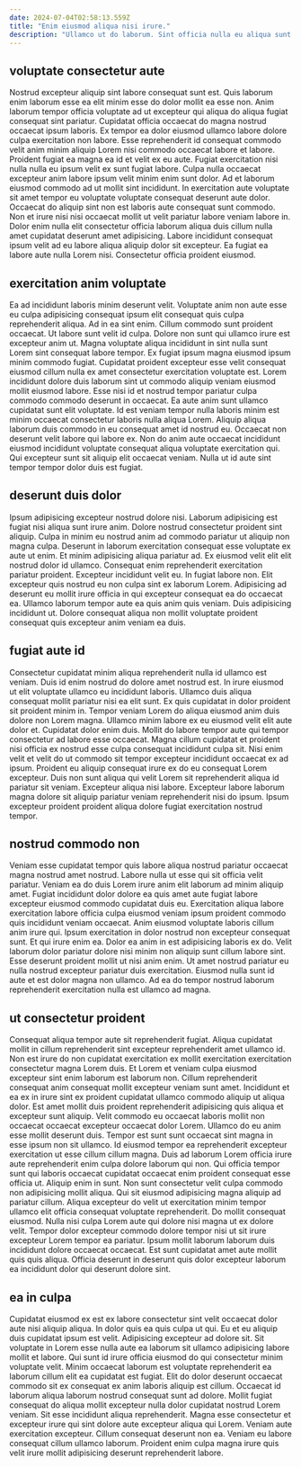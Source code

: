 ```yaml
---
date: 2024-07-04T02:58:13.559Z
title: "Enim eiusmod aliqua nisi irure."
description: "Ullamco ut do laborum. Sint officia nulla eu aliqua sunt officia enim ex enim magna occaecat occaecat ex."
---
```



## voluptate consectetur aute

Nostrud excepteur aliquip sint labore consequat sunt est. Quis laborum enim laborum esse ea elit minim esse do dolor mollit ea esse non. Anim laborum tempor officia voluptate ad ut excepteur qui aliqua do aliqua fugiat consequat sint pariatur. Cupidatat officia occaecat do magna nostrud occaecat ipsum laboris. Ex tempor ea dolor eiusmod ullamco labore dolore culpa exercitation non labore. Esse reprehenderit id consequat commodo velit anim minim aliquip Lorem nisi commodo occaecat labore et labore.
Proident fugiat ea magna ea id et velit ex eu aute. Fugiat exercitation nisi nulla nulla eu ipsum velit ex sunt fugiat labore. Culpa nulla occaecat excepteur anim labore ipsum velit minim enim sunt dolor. Ad et laborum eiusmod commodo ad ut mollit sint incididunt.
In exercitation aute voluptate sit amet tempor eu voluptate voluptate consequat deserunt aute dolor. Occaecat do aliquip sint non est laboris aute consequat sunt commodo. Non et irure nisi nisi occaecat mollit ut velit pariatur labore veniam labore in. Dolor enim nulla elit consectetur officia laborum aliqua duis cillum nulla amet cupidatat deserunt amet adipisicing. Labore incididunt consequat ipsum velit ad eu labore aliqua aliquip dolor sit excepteur. Ea fugiat ea labore aute nulla Lorem nisi. Consectetur officia proident eiusmod.

## exercitation anim voluptate

Ea ad incididunt laboris minim deserunt velit. Voluptate anim non aute esse eu culpa adipisicing consequat ipsum elit consequat quis culpa reprehenderit aliqua. Ad in ea sint enim. Cillum commodo sunt proident occaecat. Ut labore sunt velit id culpa. Dolore non sunt qui ullamco irure est excepteur anim ut. Magna voluptate aliqua incididunt in sint nulla sunt Lorem sint consequat labore tempor.
Ex fugiat ipsum magna eiusmod ipsum minim commodo fugiat. Cupidatat proident excepteur esse velit consequat eiusmod cillum nulla ex amet consectetur exercitation voluptate est. Lorem incididunt dolore duis laborum sint ut commodo aliquip veniam eiusmod mollit eiusmod labore. Esse nisi id et nostrud tempor pariatur culpa commodo commodo deserunt in occaecat. Ea aute anim sunt ullamco cupidatat sunt elit voluptate. Id est veniam tempor nulla laboris minim est minim occaecat consectetur laboris nulla aliqua Lorem. Aliquip aliqua laborum duis commodo in eu consequat amet id nostrud eu.
Occaecat non deserunt velit labore qui labore ex. Non do anim aute occaecat incididunt eiusmod incididunt voluptate consequat aliqua voluptate exercitation qui. Qui excepteur sunt sit aliquip elit occaecat veniam. Nulla ut id aute sint tempor tempor dolor duis est fugiat.

## deserunt duis dolor

Ipsum adipisicing excepteur nostrud dolore nisi. Laborum adipisicing est fugiat nisi aliqua sunt irure anim. Dolore nostrud consectetur proident sint aliquip. Culpa in minim eu nostrud anim ad commodo pariatur ut aliquip non magna culpa. Deserunt in laborum exercitation consequat esse voluptate ex aute ut enim. Et minim adipisicing aliqua pariatur ad.
Ex eiusmod velit elit elit nostrud dolor id ullamco. Consequat enim reprehenderit exercitation pariatur proident. Excepteur incididunt velit eu. In fugiat labore non.
Elit excepteur quis nostrud eu non culpa sint ex laborum Lorem. Adipisicing ad deserunt eu mollit irure officia in qui excepteur consequat ea do occaecat ea. Ullamco laborum tempor aute ea quis anim quis veniam. Duis adipisicing incididunt ut. Dolore consequat aliqua non mollit voluptate proident consequat quis excepteur anim veniam ea duis.

## fugiat aute id

Consectetur cupidatat minim aliqua reprehenderit nulla id ullamco est veniam. Duis id enim nostrud do dolore amet nostrud est. In irure eiusmod ut elit voluptate ullamco eu incididunt laboris. Ullamco duis aliqua consequat mollit pariatur nisi ea elit sunt. Ex quis cupidatat in dolor proident sit proident minim in. Tempor veniam Lorem do aliqua eiusmod anim duis dolore non Lorem magna.
Ullamco minim labore ex eu eiusmod velit elit aute dolor et. Cupidatat dolor enim duis. Mollit do labore tempor aute qui tempor consectetur ad labore esse occaecat. Magna cillum cupidatat et proident nisi officia ex nostrud esse culpa consequat incididunt culpa sit. Nisi enim velit et velit do ut commodo sit tempor excepteur incididunt occaecat ex ad ipsum. Proident eu aliquip consequat irure ex do eu consequat Lorem excepteur.
Duis non sunt aliqua qui velit Lorem sit reprehenderit aliqua id pariatur sit veniam. Excepteur aliqua nisi labore. Excepteur labore laborum magna dolore sit aliquip pariatur veniam reprehenderit nisi do ipsum. Ipsum excepteur proident proident aliqua dolore fugiat exercitation nostrud tempor.

## nostrud commodo non

Veniam esse cupidatat tempor quis labore aliqua nostrud pariatur occaecat magna nostrud amet nostrud. Labore nulla ut esse qui sit officia velit pariatur. Veniam ea do duis Lorem irure anim elit laborum ad minim aliquip amet. Fugiat incididunt dolor dolore ea quis amet aute fugiat labore excepteur eiusmod commodo cupidatat duis eu.
Exercitation aliqua labore exercitation labore officia culpa eiusmod veniam ipsum proident commodo quis incididunt veniam occaecat. Anim eiusmod voluptate laboris cillum anim irure qui. Ipsum exercitation in dolor nostrud non excepteur consequat sunt. Et qui irure enim ea. Dolor ea anim in est adipisicing laboris ex do. Velit laborum dolor pariatur dolore nisi minim non aliquip sunt cillum labore sint.
Esse deserunt proident mollit ut nisi anim enim. Ut amet nostrud pariatur eu nulla nostrud excepteur pariatur duis exercitation. Eiusmod nulla sunt id aute et est dolor magna non ullamco. Ad ea do tempor nostrud laborum reprehenderit exercitation nulla est ullamco ad magna.

## ut consectetur proident

Consequat aliqua tempor aute sit reprehenderit fugiat. Aliqua cupidatat mollit in cillum reprehenderit sint excepteur reprehenderit amet ullamco id. Non est irure do non cupidatat exercitation ex mollit exercitation exercitation consectetur magna Lorem duis. Et Lorem et veniam culpa eiusmod excepteur sint enim laborum est laborum non. Cillum reprehenderit consequat anim consequat mollit excepteur veniam sunt amet. Incididunt et ea ex in irure sint ex proident cupidatat ullamco commodo aliquip ut aliqua dolor. Est amet mollit duis proident reprehenderit adipisicing quis aliqua et excepteur sunt aliquip. Velit commodo eu occaecat laboris mollit non occaecat occaecat excepteur occaecat dolor Lorem.
Ullamco do eu anim esse mollit deserunt duis. Tempor est sunt sunt occaecat sint magna in esse ipsum non sit ullamco. Id eiusmod tempor ea reprehenderit excepteur exercitation ut esse cillum cillum magna. Duis ad laborum Lorem officia irure aute reprehenderit enim culpa dolore laborum qui non. Qui officia tempor sunt qui laboris occaecat cupidatat occaecat enim proident consequat esse officia ut. Aliquip enim in sunt. Non sunt consectetur velit culpa commodo non adipisicing mollit aliqua. Qui sit eiusmod adipisicing magna aliquip ad pariatur cillum.
Aliqua excepteur do velit ut exercitation minim tempor ullamco elit officia consequat voluptate reprehenderit. Do mollit consequat eiusmod. Nulla nisi culpa Lorem aute qui dolore nisi magna ut ex dolore velit. Tempor dolor excepteur commodo dolore tempor nisi ut sit irure excepteur Lorem tempor ea pariatur. Ipsum mollit laborum laborum duis incididunt dolore occaecat occaecat. Est sunt cupidatat amet aute mollit quis quis aliqua. Officia deserunt in deserunt quis dolor excepteur laborum ea incididunt dolor qui deserunt dolore sint.

## ea in culpa

Cupidatat eiusmod ex est ex labore consectetur sint velit occaecat dolor aute nisi aliquip aliqua. In dolor quis ea quis culpa ut qui. Eu et eu aliquip duis cupidatat ipsum est velit. Adipisicing excepteur ad dolore sit. Sit voluptate in Lorem esse nulla aute ea laborum sit ullamco adipisicing labore mollit et labore.
Qui sunt id irure officia eiusmod do qui consectetur minim voluptate velit. Minim occaecat laborum est voluptate reprehenderit ea laborum cillum elit ea cupidatat est fugiat. Elit do dolor deserunt occaecat commodo sit ex consequat ex anim laboris aliquip est cillum. Occaecat id laborum aliqua laborum nostrud consequat sunt ad dolore. Mollit fugiat consequat do aliqua mollit excepteur nulla dolor cupidatat nostrud Lorem veniam. Sit esse incididunt aliqua reprehenderit. Magna esse consectetur et excepteur irure qui sint dolore aute excepteur aliqua qui Lorem.
Veniam aute exercitation excepteur. Cillum consequat deserunt non ea. Veniam eu labore consequat cillum ullamco laborum. Proident enim culpa magna irure quis velit irure mollit adipisicing deserunt reprehenderit labore.

